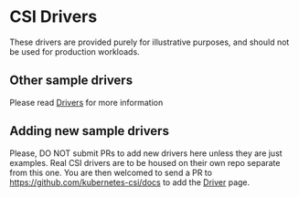 # CSI Drivers

These drivers are provided purely for illustrative purposes, and should not be used for production workloads.

## Other sample drivers
Please read [Drivers](https://github.com/kubernetes-csi/docs/wiki/Drivers) for more information

## Adding new sample drivers
Please, DO NOT submit PRs to add new drivers here unless they are just examples. Real CSI drivers are to be housed on their own repo separate from this one. You are then welcomed to send a PR to https://github.com/kubernetes-csi/docs to add the [Driver](https://github.com/kubernetes-csi/docs/wiki/Drivers) page.
